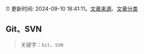 :alarm_clock: 更新时间: 2024-09-10 18:41:11。[文章来源](/README.md)、[文章分类](/TAGS.md)

## Git、SVN


> 关键字：`Git`、`SVN`



